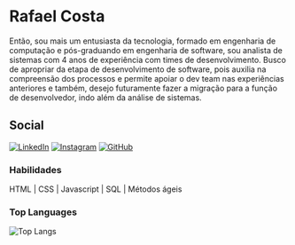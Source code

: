 # Rafael Costa

Então, sou mais um entusiasta da tecnologia, formado em engenharia de computação e pós-graduando em engenharia de software, sou analista de sistemas com 4 anos de experiência com times de desenvolvimento. Busco de apropriar da etapa de desenvolvimento de software, pois auxilia na compreensão dos processos e permite apoiar o dev team nas experiências anteriores e também, desejo futuramente fazer a migração para a função de desenvolvedor, indo além da análise de sistemas.

## Social
[![LinkedIn](https://img.shields.io/badge/LinkedIn-000?style=for-the-badge&logo=linkedin&logoColor=0E76A8)](https://www.linkedin.com/in/henrique-costa-a6902ab6/)
[![Instagram](https://img.shields.io/badge/Instagram-000?style=for-the-badge&logo=instagram&logoColor=0E76A8)](https://www.instagram.com/jphsc/)
[![GitHub](https://img.shields.io/badge/GitHub-000?style=for-the-badge&logo=github&logoColor=0E76A8)](https://github.com/jphsc)

### Habilidades

HTML | CSS | Javascript | SQL | Métodos ágeis

### Top Languages
![Top Langs](https://github-readme-stats-git-masterrstaa-rickstaa.vercel.app/api/top-langs/?username=jphsc&bg_color=000&border_color=30A3DC&title_color=408ec5&text_color=FFF&locale=pt-br&border_radius=30) <br>
